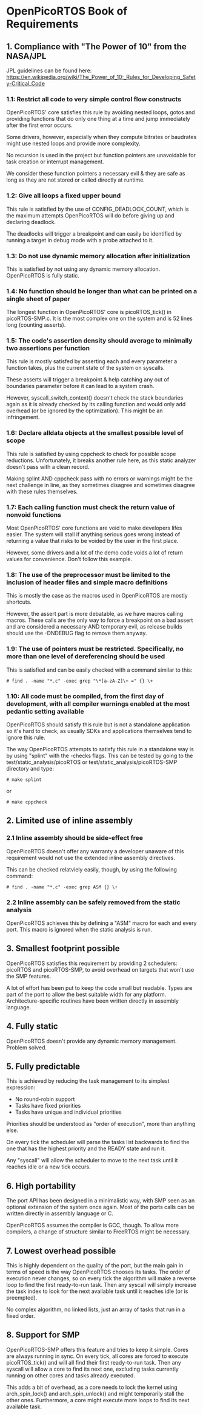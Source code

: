 # OpenPicoRTOS Book of Requirements

## 1. Compliance with "The Power of 10" from the NASA/JPL

JPL guidelines can be found here: https://en.wikipedia.org/wiki/The_Power_of_10:_Rules_for_Developing_Safety-Critical_Code

### 1.1: Restrict all code to very simple control flow constructs

OpenPicoRTOS' core satisfies this rule by avoiding nested loops, gotos and providing functions that do only one thing at a time and jump immediately after the first error occurs.

Some drivers, however, especially when they compute bitrates or baudrates might use nested loops and provide more complexity.

No recursion is used in the project but function pointers are unavoidable for task creation or interrupt management.

We consider these function pointers a necessary evil & they are safe as long as they are not stored or called directly at runtime.

### 1.2: Give all loops a fixed upper bound

This rule is satisfied by the use of CONFIG_DEADLOCK_COUNT, which is the maximum attempts OpenPicoRTOS will do before giving up and declaring deadlock.

The deadlocks will trigger a breakpoint and can easily be identified by running a target in debug mode with a probe attached to it.

### 1.3: Do not use dynamic memory allocation after initialization

This is satisfied by not using any dynamic memory allocation. OpenPicoRTOS is fully static.

### 1.4: No function should be longer than what can be printed on a single sheet of paper

The longest function in OpenPicoRTOS' core is picoRTOS_tick() in picoRTOS-SMP.c. It is the most complex one on the system and is 52 lines long (counting asserts).

### 1.5: The code's assertion density should average to minimally two assertions per function

This rule is mostly satisfed by asserting each and every parameter a function takes, plus the current state of the system on syscalls.

These asserts will trigger a breakpoint & help catching any out of boundaries parameter before it can lead to a system crash.

However, syscall_switch_context() doesn't check the stack boundaries again as it is already checked
by its calling function and would only add overhead (or be ignored by the optimization).
This might be an infringement.

### 1.6: Declare alldata objects at the smallest possible level of scope

This rule is satisfied by using cppcheck to check for possible scope reductions.
Unfortunately, it breaks another rule here, as this static analyzer doesn't pass with a clean record.

Making splint AND cppcheck pass with no errors or warnings might be the next challenge in line, as they sometimes disagree and sometimes disagree with these rules themselves.

### 1.7: Each calling function must check the return value of nonvoid functions

Most OpenPicoRTOS' core functions are void to make developers lifes easier. The system will stall if anything serious goes wrong instead of returning a value that risks to be voided by the user in the first place.

However, some drivers and a lot of the demo code voids a lot of return values for convenience. Don't follow this example.

### 1.8: The use of the preprocessor must be limited to the inclusion of header files and simple macro definitions

This is mostly the case as the macros used in OpenPicoRTOS are mostly shortcuts.

However, the assert part is more debatable, as we have macros calling macros.
These calls are the only way to force a breakpoint on a bad assert and are considered a necessary AND temporary evil, as release builds should use the -DNDEBUG flag to remove them anyway.

### 1.9: The use of pointers must be restricted. Specifically, no more than one level of dereferencing should be used

This is satisfied and can be easily checked with a command similar to this:

    # find . -name "*.c" -exec grep "\*[a-zA-Z]\+ =" {} \+

### 1.10: All code must be compiled, from the first day of development, with all compiler warnings enabled at the most pedantic setting available

OpenPicoRTOS should satisfy this rule but is not a standalone application so it's hard to check, as usually SDKs and applications themselves tend to ignore this rule.

The way OpenPicoRTOS attempts to satisfy this rule in a standalone way is by using "splint" with the -checks flags.
This can be tested by going to the test/static_analysis/picoRTOS or test/static_analysis/picoRTOS-SMP directory and type:

    # make splint

or

    # make cppcheck

## 2. Limited use of inline assembly
### 2.1 Inline assembly should be side-effect free

OpenPicoRTOS doesn't offer any warranty a developer unaware of this requirement
would not use the extended inline assembly directives.

This can be checked relatviely easily, though, by using the following command:

    # find . -name "*.c" -exec grep ASM {} \+

### 2.2 Inline assembly can be safely removed from the static analysis

OpenPicoRTOS achieves this by defining a "ASM" macro for each and every port.
This macro is ignored when the static analysis is run.

## 3. Smallest footprint possible

OpenPicoRTOS satisfies this requirement by providing 2 schedulers: picoRTOS and picoRTOS-SMP, to avoid overhead on targets that won't use the SMP features.

A lot of effort has been put to keep the code small but readable.
Types are part of the port to allow the best suitable width for any platform.
Architecture-specific routines have been written directly in assembly language.

## 4. Fully static

OpenPicoRTOS doesn't provide any dynamic memory management. Problem solved.

## 5. Fully predictable

This is achieved by reducing the task management to its simplest expression:
  - No round-robin support
  - Tasks have fixed priorities
  - Tasks have unique and individual priorities

Priorities should be understood as "order of execution", more than anything else.

On every tick the scheduler will parse the tasks list backwards to find the one that has the highest priority and the READY state and run it.

Any "syscall" will allow the scheduler to move to the next task until it reaches idle or a new tick occurs.

## 6. High portability

The port API has been designed in a minimalistic way, with SMP seen as an optional extension of the system once again.
Most of the ports calls can be written directly in assembly language or C.

OpenPicoRTOS assumes the compiler is GCC, though. To allow more compilers, a change of structure similar to FreeRTOS might be necessary.

## 7. Lowest overhead possible

This is highly dependent on the quality of the port, but the main gain in terms of speed is the way OpenPicoRTOS chooses its tasks.
The order of execution never changes, so on every tick the algorithm will make a reverse loop to find the first ready-to-run task.
Then any syscall will simply increase the task index to look for the next available task until it reaches idle (or is preempted).

No complex algorithm, no linked lists, just an array of tasks that run in a fixed order.

## 8. Support for SMP

OpenPicoRTOS-SMP offers this feature and tries to keep it simple. Cores are always running in sync.
On every tick, all cores are forced to execute picoRTOS_tick() and will all find their first ready-to-run task.
Then any syscall will allow a core to find its next one, excluding tasks currently running on other cores and tasks already executed.

This adds a bit of overhead, as a core needs to lock the kernel using arch_spin_lock() and arch_spin_unlock() and might temporarily stall the other ones.
Furthermore, a core might execute more loops to find its next available task.
